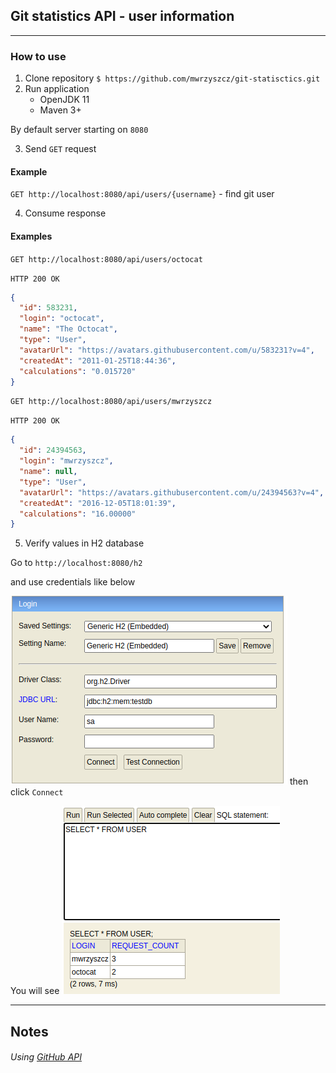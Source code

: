 ## Git statistics API - user information

---

### How to use

1. Clone repository `$ https://github.com/mwrzyszcz/git-statisctics.git`
2. Run application
    * OpenJDK 11
    * Maven 3+
    
By default server starting on `8080`

3. Send `GET` request

#### Example
`GET http://localhost:8080/api/users/{username}`  - find git user

4. Consume response

#### Examples
`GET http://localhost:8080/api/users/octocat`

`HTTP 200 OK`
```json
{
  "id": 583231,
  "login": "octocat",
  "name": "The Octocat",
  "type": "User",
  "avatarUrl": "https://avatars.githubusercontent.com/u/583231?v=4",
  "createdAt": "2011-01-25T18:44:36",
  "calculations": "0.015720"
}
```
`GET http://localhost:8080/api/users/mwrzyszcz`

`HTTP 200 OK`
```json
{
  "id": 24394563,
  "login": "mwrzyszcz",
  "name": null,
  "type": "User",
  "avatarUrl": "https://avatars.githubusercontent.com/u/24394563?v=4",
  "createdAt": "2016-12-05T18:01:39",
  "calculations": "16.00000"
}
```

5. Verify values in H2 database

Go to `http://localhost:8080/h2`

and use credentials like below

![img_1.png](login_H2.png)
then click `Connect`

You will see
![img.png](result_H2.png)


---
## Notes
###### Using [GitHub API](https://docs.github.com/en/rest)

